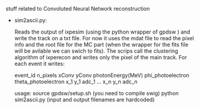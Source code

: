 stuff related to Convoluted Neural Network reconstruction


- sim2ascii.py:

  Reads the output of ixpesim (using the python wrapper of gpdsw ) and write the track on a txt file.
  For now it uses the mdat file to read the pixel info and the root file for the MC part (when the wrapper for the fits file will be avilable  we can swich to fits).
  The scrips call the clustering algorithm of ixperecon and writes only the pixel of the main track.
  For each event it writes:

  event_id n_pixels xConv yConv photonEnergy(MeV) phi_photoelectron  theta_photoelectron
  x_1 y_1  adc_1
  ...
  x_n y_n adc_n

  usage:
  source gpdsw/setup.sh  (you need to compile swig)
  python   sim2ascii.py  (input and output filenames are hardcoded)
  
